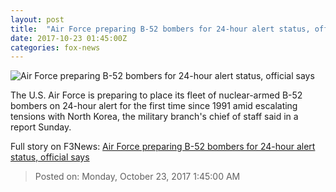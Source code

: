 ```yaml
---
layout: post
title:  "Air Force preparing B-52 bombers for 24-hour alert status, official says"
date: 2017-10-23 01:45:00Z
categories: fox-news
---
```


![Air Force preparing B-52 bombers for 24-hour alert status, official says](http://a57.foxnews.com/images.foxnews.com/content/fox-news/us/2017/10/22/air-force-preparing-b-52-bombers-for-24-hour-alert-status-official-says/_jcr_content/article-text/article-par-7/inline_spotlight_ima/image.img.png/612/344/1508721606695.png?ve=1&tl=1)

The U.S. Air Force is preparing to place its fleet of nuclear-armed B-52 bombers on 24-hour alert for the first time since 1991 amid escalating tensions with North Korea, the military branch's chief of staff said in a report Sunday.


Full story on F3News: [Air Force preparing B-52 bombers for 24-hour alert status, official says](http://www.f3nws.com/n/pbBdhF)

> Posted on: Monday, October 23, 2017 1:45:00 AM
